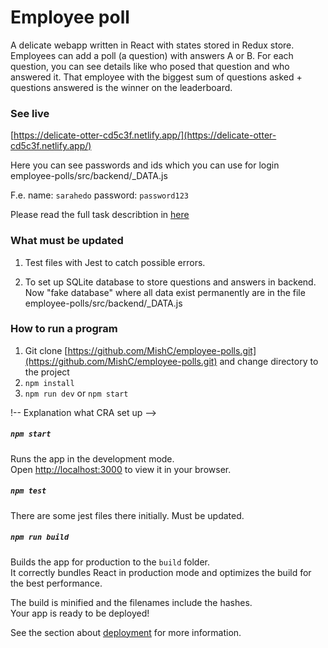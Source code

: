 # Employee poll

A delicate webapp written in React with states stored in Redux store. Employees can add a poll (a question) with answers A or B. For each question, you can see details like who posed that question and who answered it. That employee with the biggest sum of questions asked + questions answered is the winner on the leaderboard.

### See live

[https://delicate-otter-cd5c3f.netlify.app/](https://delicate-otter-cd5c3f.netlify.app/)

Here you can see passwords and ids which you can use for login employee-polls/src/backend/_DATA.js

F.e. name: `sarahedo` password: `password123`


Please read the full task describtion in [here](https://github.com/MishC/employee-polls/tree/main/src#readme)


### What must be updated

1. Test files with Jest to catch possible errors.

2. To set up SQLite database to store questions and answers in backend. Now "fake database" where all data exist permanently are in the file employee-polls/src/backend/_DATA.js


### How to run a program

 1. Git clone [https://github.com/MishC/employee-polls.git](https://github.com/MishC/employee-polls.git)  and change directory to the project
 2. `npm install`
 3. `npm run dev` or `npm start`

!--  Explanation what CRA set up  -->    
    
##### `npm start`

Runs the app in the development mode.\
Open [http://localhost:3000](http://localhost:3000) to view it in your browser.

##### `npm test`

There are some jest files there initially. Must be updated.

##### `npm run build`

Builds the app for production to the `build` folder.\
It correctly bundles React in production mode and optimizes the build for the best performance.

The build is minified and the filenames include the hashes.\
Your app is ready to be deployed!

See the section about [deployment](https://facebook.github.io/create-react-app/docs/deployment) for more information.

